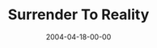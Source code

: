 ---
layout: message
category: message
series: "Going Crazy"
title: "Surrender To Reality"
date: 2004-04-18-00-00
message_id: 175
audio: "http://s3.amazonaws.com/crossroads-media/messages/audio/GC_01_04-18-04_Surrender_to_Reality.mp3"
audio-duration: "39:21"
tag: 
 - generosity
 - giving
 - campaign
 - building
 - celebrate
 - table
 - surrender
 - celebration
 - tome
 - crazy
explicit: false
---